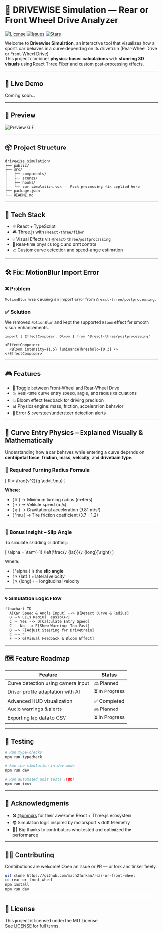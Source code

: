 
# 🚗 DRIVEWISE Simulation — Rear or Front Wheel Drive Analyzer

[![License](https://img.shields.io/github/license/mach2furkan/rear-or-front-wheel)](LICENSE)
[![Issues](https://img.shields.io/github/issues/mach2furkan/rear-or-front-wheel)](https://github.com/mach2furkan/rear-or-front-wheel/issues)
[![Stars](https://img.shields.io/github/stars/mach2furkan/rear-or-front-wheel)](https://github.com/mach2furkan/rear-or-front-wheel)

Welcome to **Drivewise Simulation**, an interactive tool that visualizes how a sports car behaves in a curve depending on its drivetrain (Rear-Wheel Drive or Front-Wheel Drive).  
This project combines **physics-based calculations** with **stunning 3D visuals** using React Three Fiber and custom post-processing effects.

---

## 🚀 Live Demo

Coming soon...

---

## 📸 Preview

![Preview GIF](https://github.com/mach2furkan/rear-or-front-wheel/assets/demo-preview.gif)  
<!-- Replace this with actual media when ready -->

---

## 📦 Project Structure

```
drivewise_simulation/
├── public/
├── src/
│   ├── components/
│   ├── scenes/
│   ├── hooks/
│   └── car-simulation.tsx  ← Post-processing fix applied here
├── package.json
└── README.md
```

---

## 🧰 Tech Stack

- ⚛️ React + TypeScript
- 🎮 Three.js with `@react-three/fiber`
- 💡 Visual Effects via `@react-three/postprocessing`
- 🧠 Real-time physics logic and drift control
- 📈 Custom curve detection and speed-angle estimation

---

## 🛠 Fix: MotionBlur Import Error

### ❌ Problem  
`MotionBlur` was causing an import error from `@react-three/postprocessing`.

### ✅ Solution  
We removed `MotionBlur` and kept the supported `Bloom` effect for smooth visual enhancements.

```tsx
import { EffectComposer, Bloom } from '@react-three/postprocessing'

<EffectComposer>
  <Bloom intensity={1.5} luminanceThreshold={0.3} />
</EffectComposer>
```

---

## 🎮 Features

- 🔄 Toggle between Front-Wheel and Rear-Wheel Drive
- 📉 Real-time curve entry speed, angle, and radius calculations
- 💥 Bloom effect feedback for driving precision
- 📊 Physics engine: mass, friction, acceleration behavior
- 🚨 Error & oversteer/understeer detection alerts

---

## 📐 Curve Entry Physics – Explained Visually & Mathematically

Understanding how a car behaves while entering a curve depends on **centripetal force**, **friction**, **mass**, **velocity**, and **drivetrain type**.

### 🧮 Required Turning Radius Formula

\[
R = \frac{v^2}{g \cdot \mu}
\]

**Where:**

- \( R \) → Minimum turning radius (meters)  
- \( v \) → Vehicle speed (m/s)  
- \( g \) → Gravitational acceleration (9.81 m/s²)  
- \( \mu \) → Tire friction coefficient (0.7 - 1.2)

---

### 🧠 Bonus Insight – Slip Angle

To simulate skidding or drifting:

\[
\alpha = \tan^{-1} \left(\frac{v_{lat}}{v_{long}}\right)
\]

Where:
- \( \alpha \) is the **slip angle**
- \( v_{lat} \) = lateral velocity
- \( v_{long} \) = longitudinal velocity

---

### 🌀 Simulation Logic Flow

```mermaid
flowchart TD
  A[Car Speed & Angle Input] --> B[Detect Curve & Radius]
  B --> C{Is Radius Feasible?}
  C -- Yes --> D[Calculate Entry Speed]
  C -- No --> E[Show Warning: Too Fast]
  D --> F[Adjust Steering for Drivetrain]
  E --> F
  F --> G[Visual Feedback & Bloom Effect]
```

---

## 🗺️ Feature Roadmap

| Feature | Status |
|--------|--------|
| Curve detection using camera input | 🔜 Planned |
| Driver profile adaptation with AI | ⏳ In Progress |
| Advanced HUD visualization | ✅ Completed |
| Audio warnings & alerts | 🔜 Planned |
| Exporting lap data to CSV | ⏳ In Progress |

---

## 🧪 Testing

```bash
# Run type-checks
npm run typecheck

# Run the simulation in dev mode
npm run dev

# Run automated unit tests (TBD)
npm run test
```

---

## 🤝 Acknowledgments

- 🛠 [@pmndrs](https://github.com/pmndrs) for their awesome React + Three.js ecosystem
- 📚 Simulation logic inspired by motorsport & drift telemetry
- 👨‍💻 Big thanks to contributors who tested and optimized the performance

---

## 🧑‍💻 Contributing

Contributions are welcome! Open an issue or PR — or fork and tinker freely.

```bash
git clone https://github.com/mach2furkan/rear-or-front-wheel
cd rear-or-front-wheel
npm install
npm run dev
```

---

## 📄 License

This project is licensed under the MIT License.  
See [LICENSE](./LICENSE) for full terms.

